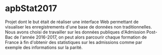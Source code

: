 # apbStat2017
Projet dont le but était de réaliser une interface Web permettant de visualiser les enregistrements d'une base de données non traditionnelles. Nous avons choisi de travailler sur les données publiques d'Admission Post-Bac de l'année 2016-2017, on peut alors parcourir chaque formation de France à fin d'obtenir des statistiques sur les admissions comme par exemple des informations sur la parité.
